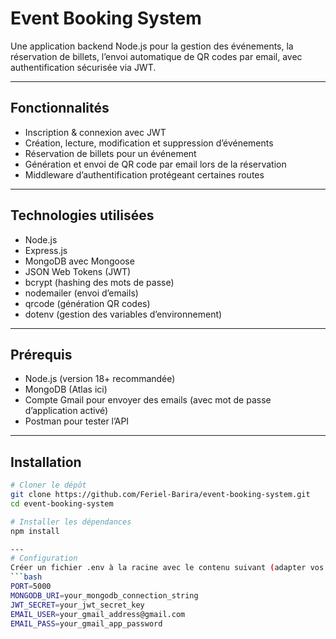 # Event Booking System

Une application backend Node.js pour la gestion des événements, la réservation de billets, l’envoi automatique de QR codes par email, avec authentification sécurisée via JWT.

---

## Fonctionnalités

- Inscription & connexion avec JWT
- Création, lecture, modification et suppression d’événements
- Réservation de billets pour un événement
- Génération et envoi de QR code par email lors de la réservation
- Middleware d’authentification protégeant certaines routes

---

## Technologies utilisées

- Node.js
- Express.js
- MongoDB avec Mongoose
- JSON Web Tokens (JWT)
- bcrypt (hashing des mots de passe)
- nodemailer (envoi d’emails)
- qrcode (génération QR codes)
- dotenv (gestion des variables d’environnement)

---

## Prérequis

- Node.js (version 18+ recommandée)
- MongoDB (Atlas ici)
- Compte Gmail pour envoyer des emails (avec mot de passe d’application activé)
- Postman pour tester l’API

---

## Installation

```bash
# Cloner le dépôt
git clone https://github.com/Feriel-Barira/event-booking-system.git
cd event-booking-system

# Installer les dépendances
npm install

---
# Configuration
Créer un fichier .env à la racine avec le contenu suivant (adapter vos valeurs) :
```bash
PORT=5000
MONGODB_URI=your_mongodb_connection_string
JWT_SECRET=your_jwt_secret_key
EMAIL_USER=your_gmail_address@gmail.com
EMAIL_PASS=your_gmail_app_password
